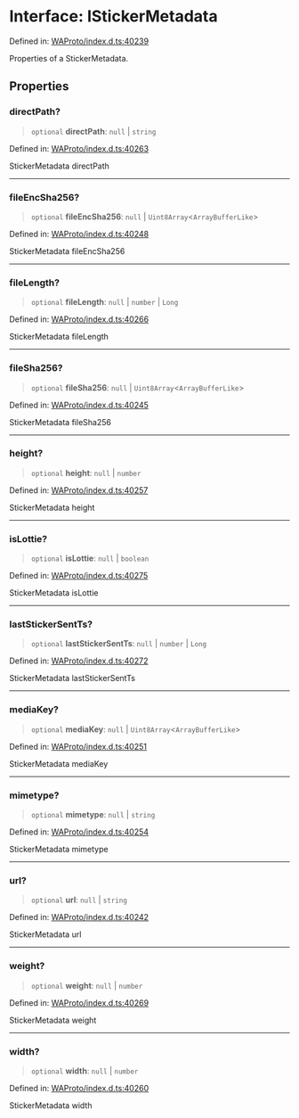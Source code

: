 # Interface: IStickerMetadata

Defined in: [WAProto/index.d.ts:40239](https://github.com/Fokusdotid/Baileys/blob/49e815e65b8f4aea31725e09dcf4815734557e39/WAProto/index.d.ts#L40239)

Properties of a StickerMetadata.

## Properties

### directPath?

> `optional` **directPath**: `null` \| `string`

Defined in: [WAProto/index.d.ts:40263](https://github.com/Fokusdotid/Baileys/blob/49e815e65b8f4aea31725e09dcf4815734557e39/WAProto/index.d.ts#L40263)

StickerMetadata directPath

***

### fileEncSha256?

> `optional` **fileEncSha256**: `null` \| `Uint8Array`\<`ArrayBufferLike`\>

Defined in: [WAProto/index.d.ts:40248](https://github.com/Fokusdotid/Baileys/blob/49e815e65b8f4aea31725e09dcf4815734557e39/WAProto/index.d.ts#L40248)

StickerMetadata fileEncSha256

***

### fileLength?

> `optional` **fileLength**: `null` \| `number` \| `Long`

Defined in: [WAProto/index.d.ts:40266](https://github.com/Fokusdotid/Baileys/blob/49e815e65b8f4aea31725e09dcf4815734557e39/WAProto/index.d.ts#L40266)

StickerMetadata fileLength

***

### fileSha256?

> `optional` **fileSha256**: `null` \| `Uint8Array`\<`ArrayBufferLike`\>

Defined in: [WAProto/index.d.ts:40245](https://github.com/Fokusdotid/Baileys/blob/49e815e65b8f4aea31725e09dcf4815734557e39/WAProto/index.d.ts#L40245)

StickerMetadata fileSha256

***

### height?

> `optional` **height**: `null` \| `number`

Defined in: [WAProto/index.d.ts:40257](https://github.com/Fokusdotid/Baileys/blob/49e815e65b8f4aea31725e09dcf4815734557e39/WAProto/index.d.ts#L40257)

StickerMetadata height

***

### isLottie?

> `optional` **isLottie**: `null` \| `boolean`

Defined in: [WAProto/index.d.ts:40275](https://github.com/Fokusdotid/Baileys/blob/49e815e65b8f4aea31725e09dcf4815734557e39/WAProto/index.d.ts#L40275)

StickerMetadata isLottie

***

### lastStickerSentTs?

> `optional` **lastStickerSentTs**: `null` \| `number` \| `Long`

Defined in: [WAProto/index.d.ts:40272](https://github.com/Fokusdotid/Baileys/blob/49e815e65b8f4aea31725e09dcf4815734557e39/WAProto/index.d.ts#L40272)

StickerMetadata lastStickerSentTs

***

### mediaKey?

> `optional` **mediaKey**: `null` \| `Uint8Array`\<`ArrayBufferLike`\>

Defined in: [WAProto/index.d.ts:40251](https://github.com/Fokusdotid/Baileys/blob/49e815e65b8f4aea31725e09dcf4815734557e39/WAProto/index.d.ts#L40251)

StickerMetadata mediaKey

***

### mimetype?

> `optional` **mimetype**: `null` \| `string`

Defined in: [WAProto/index.d.ts:40254](https://github.com/Fokusdotid/Baileys/blob/49e815e65b8f4aea31725e09dcf4815734557e39/WAProto/index.d.ts#L40254)

StickerMetadata mimetype

***

### url?

> `optional` **url**: `null` \| `string`

Defined in: [WAProto/index.d.ts:40242](https://github.com/Fokusdotid/Baileys/blob/49e815e65b8f4aea31725e09dcf4815734557e39/WAProto/index.d.ts#L40242)

StickerMetadata url

***

### weight?

> `optional` **weight**: `null` \| `number`

Defined in: [WAProto/index.d.ts:40269](https://github.com/Fokusdotid/Baileys/blob/49e815e65b8f4aea31725e09dcf4815734557e39/WAProto/index.d.ts#L40269)

StickerMetadata weight

***

### width?

> `optional` **width**: `null` \| `number`

Defined in: [WAProto/index.d.ts:40260](https://github.com/Fokusdotid/Baileys/blob/49e815e65b8f4aea31725e09dcf4815734557e39/WAProto/index.d.ts#L40260)

StickerMetadata width
